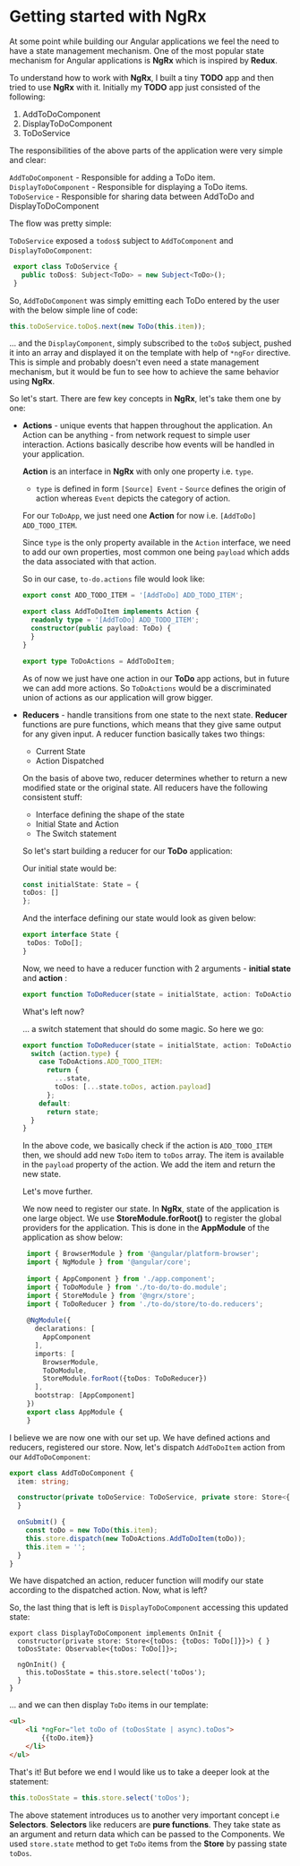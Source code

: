 # Getting started with NgRx

At some point while building our Angular applications we feel the need to have a state management mechanism. One of the 
most popular state mechanism for Angular applications is **NgRx** which is inspired by **Redux**.

To understand how to work with **NgRx**, I built a tiny **TODO** app and then tried to use **NgRx** with it.
Initially my **TODO** app just consisted of the following:

1. AddToDoComponent
2. DisplayToDoComponent
3. ToDoService

The responsibilities of the above parts of the application were very simple and clear:

`AddToDoComponent` - Responsible for adding a ToDo item.
`DisplayToDoComponent` - Responsible for displaying a ToDo items.
`ToDoService` - Responsible for sharing data between AddToDo and DisplayToDoComponent

The flow was pretty simple:

`ToDoService` exposed a `todos$` subject to `AddToComponent` and `DisplayToDoComponent`:

```TypeScript
 export class ToDoService {
   public toDos$: Subject<ToDo> = new Subject<ToDo>();
 }
```

So, `AddToDoComponent` was simply emitting each ToDo entered by the user with the below simple line of 
code:

```TypeScript
this.toDoService.toDo$.next(new ToDo(this.item));
```

... and the `DisplayComponent`, simply subscribed to the `toDo$` subject, pushed it into an array and 
displayed it on the template with help of `*ngFor` directive. This is simple and probably doesn't even need a state 
management mechanism, but it would be fun to see how to achieve the same behavior using **NgRx**.

So let's start. There are few key concepts in **NgRx**, let's take them one by one:

* **Actions** - unique events that happen throughout the application. An Action can be anything - from network request 
to simple user interaction. Actions basically describe how events will be handled in your application.

    **Action** is an interface in **NgRx** with only one property i.e. `type`. 

     - `type` is defined in form `[Source] Event` - `Source` defines the origin of action whereas `Event` depicts the category of action.

    For our `ToDoApp`, we just need one **Action** for now i.e. `[AddToDo] ADD_TODO_ITEM`.

    Since `type` is the only property available in the `Action` interface, we need to add our own properties, 
    most common one being `payload` which adds the data associated with that action.

    So in our case, `to-do.actions` file would look like:

    ```TypeScript
    export const ADD_TODO_ITEM = '[AddToDo] ADD_TODO_ITEM';
    
    export class AddToDoItem implements Action {
      readonly type = '[AddToDo] ADD_TODO_ITEM';
      constructor(public payload: ToDo) {
      }
    }
    
    export type ToDoActions = AddToDoItem;
    ```

    As of now we just have one action in our **ToDo** app actions, but in future we can add more actions. So `ToDoActions` would 
    be a discriminated union of actions as our application will grow bigger.

* **Reducers** - handle transitions from one state to the next state. **Reducer** functions are pure functions, which means 
that they give same output for any given input. A reducer function basically takes two things:
    - Current State
    - Action Dispatched
    
    On the basis of above two, reducer determines whether to return a new modified state or the original state. 
    All reducers have the following consistent stuff:
    
    - Interface defining the shape of the state
    - Initial State and Action
    - The Switch statement
    
    So let's start building a reducer for our **ToDo** application:
    
    Our initial state would be:
    
    ```TypeScript
  const initialState: State = {
    toDos: []
  };
    ```
    
    And the interface defining our state would look as given below:
    
    ```TypeScript
    export interface State {
     toDos: ToDo[];
   }
    ```
    
    Now, we need to have a reducer function with 2 arguments - **initial state** and **action** :
    
    ```TypeScript
    export function ToDoReducer(state = initialState, action: ToDoActions.ToDoActions) { }
    ```
    
    What's left now? 
    
    ... a switch statement that should do some magic. So here we go:
    
    ```TypeScript
    export function ToDoReducer(state = initialState, action: ToDoActions.ToDoActions) {
      switch (action.type) {
        case ToDoActions.ADD_TODO_ITEM:
          return {
            ...state,
            toDos: [...state.toDos, action.payload]
          };
        default:
          return state;
      }
    }
  ```
  
  In the above code, we basically check if the action is `ADD_TODO_ITEM` then, we should add new `ToDo` item to 
  `toDos` array. The item is available in the `payload` property of the action. We add the item and return the new state. 
  
  Let's move further. 
  
  We now need to register our state. In **NgRx**, state of the application is one large object. We use **StoreModule.forRoot()**
  to register the global providers for the application. This is done in the **AppModule** of the application as show below:
  
  ```TypeScript
   import { BrowserModule } from '@angular/platform-browser';
   import { NgModule } from '@angular/core';
   
   import { AppComponent } from './app.component';
   import { ToDoModule } from './to-do/to-do.module';
   import { StoreModule } from '@ngrx/store';
   import { ToDoReducer } from './to-do/store/to-do.reducers';
   
   @NgModule({
     declarations: [
       AppComponent
     ],
     imports: [
       BrowserModule,
       ToDoModule,
       StoreModule.forRoot({toDos: ToDoReducer})
     ],
     bootstrap: [AppComponent]
   })
   export class AppModule {
   }
   ```

I believe we are now one with our set up. We have defined actions and reducers, registered our store.
Now, let's dispatch `AddToDoItem` action from our `AddToDoComponent`:

```TypeScript
export class AddToDoComponent {
  item: string;

  constructor(private toDoService: ToDoService, private store: Store<{ toDos: { toDos: ToDo[] } }>) {
  }

  onSubmit() {
    const toDo = new ToDo(this.item);
    this.store.dispatch(new ToDoActions.AddToDoItem(toDo));
    this.item = '';
  }
}
```

We have dispatched an action, reducer function will modify our state according to the dispatched action. Now, what is left?

So, the last thing that is left is `DisplayToDoComponent` accessing this updated state:

```
export class DisplayToDoComponent implements OnInit {
  constructor(private store: Store<{toDos: {toDos: ToDo[]}}>) { }
  toDosState: Observable<{toDos: ToDo[]}>;

  ngOnInit() {
    this.toDosState = this.store.select('toDos');
  }
}
```

... and we can then display `ToDo` items in our template:

```HTML
<ul>
    <li *ngFor="let toDo of (toDosState | async).toDos">
        {{toDo.item}}
    </li>
</ul>
```

That's it! But before we end I would like us to take a deeper look at the statement:

```TypeScript
this.toDosState = this.store.select('toDos');
```

The above statement introduces us to another very important concept i.e **Selectors**.
**Selectors** like reducers are **pure functions**. They take state as an argument and return data 
which can be passed to the Components. We used `store.state` method to get `ToDo` items from the **Store** by passing state `toDos`.
